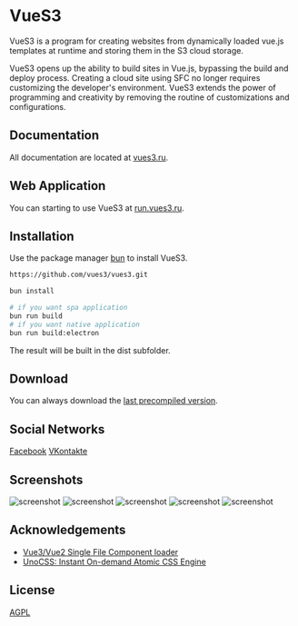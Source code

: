 # VueS3

VueS3 is a program for creating websites from dynamically loaded vue.js templates at runtime and storing them in the S3 cloud storage.

VueS3 opens up the ability to build sites in Vue.js, bypassing the build and deploy process. Creating a cloud site using SFC no longer requires customizing the developer's environment. VueS3 extends the power of programming and creativity by removing the routine of customizations and configurations.

## Documentation

All documentation are located at [vues3.ru](https://vues3.ru).

## Web Application

You can starting to use VueS3 at [run.vues3.ru](https://run.vues3.ru).

## Installation

Use the package manager [bun](https://bun.sh) to install VueS3.

```bash
https://github.com/vues3/vues3.git

bun install

# if you want spa application
bun run build
# if you want native application
bun run build:electron
```

The result will be built in the dist subfolder.

## Download

You can always download the [last precompiled version](https://github.com/vues3/vues3/releases/latest).

## Social Networks

[Facebook](https://facebook.com/vues3)
[VKontakte](https://vk.com/vues3)

## Screenshots

![screenshot](https://vues3.ru/images/screenshots/screenshot_1.png)
![screenshot](https://vues3.ru/images/screenshots/screenshot_2.png)
![screenshot](https://vues3.ru/images/screenshots/screenshot_3.png)
![screenshot](https://vues3.ru/images/screenshots/screenshot_4.png)
![screenshot](https://vues3.ru/images/screenshots/screenshot_5.png)

## Acknowledgements

- [Vue3/Vue2 Single File Component loader](https://github.com/FranckFreiburger/vue3-sfc-loader)
- [UnoCSS: Instant On-demand Atomic CSS Engine](https://unocss.dev)

## License

[AGPL](https://choosealicense.com/licenses/agpl-3.0)
